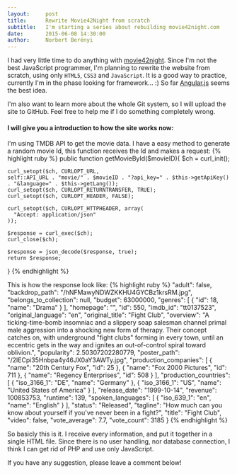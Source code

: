 ```yaml
---
layout:     post
title:      Rewrite Movie42Night from scratch
subtitle:   I'm starting a series about rebuilding movie42night.com
date:       2015-06-08 14:30:00
author:     Norbert Berényi
---
```


I had very little time to do anything with [movie42night](http://movie42night.com/). Since I'm not the best JavaScript programmer, I'm planning to rewrite the website from scratch, using only `HTML5`, `CSS3` and `JavaScript`. It is a good way to practice, currently I'm in the phase looking for framework... :) So far [Angular.js](https://angularjs.org/) seems the best idea.

I'm also want to learn more about the whole Git system, so I will upload the site to GitHub. Feel free to help me if I do something completely wrong.

#### I will give you a introduction to how the site works now:

I'm using TMDB API to get the movie data. I have a easy method to generate a random movie Id, this function receives the Id and makes a request:
{% highlight ruby %}
public function getMovieById($movieID){
	$ch = curl_init();

	curl_setopt($ch, CURLOPT_URL,
    self::API_URL . "movie/" . $movieID . "?api_key=" . $this->getApiKey() . "&language=" . $this->getLang());
	curl_setopt($ch, CURLOPT_RETURNTRANSFER, TRUE);
	curl_setopt($ch, CURLOPT_HEADER, FALSE);

	curl_setopt($ch, CURLOPT_HTTPHEADER, array(
	  "Accept: application/json"
	));

	$response = curl_exec($ch);
	curl_close($ch);

	$response = json_decode($response, true);
	return $response;
}
{% endhighlight %}

This is how the response look like:
{% highlight ruby %}
"adult": false,
 "backdrop_path": "/hNFMawyNDWZKKHU4GYCBz1krsRM.jpg",
 "belongs_to_collection": null,
 "budget": 63000000,
 "genres": [
   {
     "id": 18,
     "name": "Drama"
   }
 ],
 "homepage": "",
 "id": 550,
 "imdb_id": "tt0137523",
 "original_language": "en",
 "original_title": "Fight Club",
 "overview": "A ticking-time-bomb insomniac and a slippery soap salesman channel primal male aggression into a shocking new form of therapy. Their concept catches on, with underground \"fight clubs\" forming in every town, until an eccentric gets in the way and ignites an out-of-control spiral toward oblivion.",
 "popularity": 2.50307202280779,
 "poster_path": "/2lECpi35Hnbpa4y46JX0aY3AWTy.jpg",
 "production_companies": [
   {
     "name": "20th Century Fox",
     "id": 25
   },
   {
     "name": "Fox 2000 Pictures",
     "id": 711
   },
   {
     "name": "Regency Enterprises",
     "id": 508
   }
 ],
 "production_countries": [
   {
     "iso_3166_1": "DE",
     "name": "Germany"
   },
   {
     "iso_3166_1": "US",
     "name": "United States of America"
   }
 ],
 "release_date": "1999-10-14",
 "revenue": 100853753,
 "runtime": 139,
 "spoken_languages": [
   {
     "iso_639_1": "en",
     "name": "English"
   }
 ],
 "status": "Released",
 "tagline": "How much can you know about yourself if you've never been in a fight?",
 "title": "Fight Club",
 "video": false,
 "vote_average": 7.7,
 "vote_count": 3185
}
{% endhighlight %}

So basicly this is it. I receive every information, and put it together in a single HTML file. Since there is no user handling, nor database connection, I think I can get rid of PHP and use only JavaScript.

If you have any suggestion, please leave a comment below!
